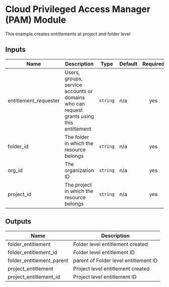 # Cloud Privileged Access Manager (PAM) Module
This example creates entitlements at project and folder level

<!-- BEGINNING OF PRE-COMMIT-TERRAFORM DOCS HOOK -->
## Inputs

| Name | Description | Type | Default | Required |
|------|-------------|------|---------|:--------:|
| entitlement\_requester | Users, groups, service accounts or domains who can request grants using this entitlement | `string` | n/a | yes |
| folder\_id | The folder in which the resource belongs | `string` | n/a | yes |
| org\_id | The organization ID | `string` | n/a | yes |
| project\_id | The project in which the resource belongs | `string` | n/a | yes |

## Outputs

| Name | Description |
|------|-------------|
| folder\_entitlement | Folder level entitlement created |
| folder\_entitlement\_id | Folder level entitlement ID |
| folder\_entitlement\_parent | parent of Folder level entitlement ID |
| project\_entitlement | Project level entitlement created |
| project\_entitlement\_id | Project level entitlement ID |

<!-- END OF PRE-COMMIT-TERRAFORM DOCS HOOK -->
